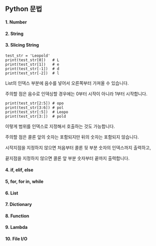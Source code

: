 ## Python 문법

#### 1. Number

#### 2. String

#### 3. Slicing String

```
test_str = 'Leopold'
print(test_str[0])   # L
print(test_str[1])   # e
print(test_str[-1])  # d
print(test_str[-2])  # l
```
List의 인덱스 부분에 음수를 넣어서 오른쪽부터 가져올 수 있습니다.

주의할 점은 음수로 인덱싱할 경우에는 0부터 시작이 아니라 1부터 시작합니다.
```
print(test_str[2:5]) # opo
print(test_str[3:6]) # pol
print(test_str[:5])  # Leopo
print(test_str[3:])  # pold
```
이렇게 범위를 인덱스로 지정해서 호출하는 것도 가능합니다.

주의할 점은 콜론 앞의 숫자는 포함되지만 뒤의 숫자는 포함되지 않습니다.

시작지점을 지정하지 않으면 처음부터 콜론 뒷 부분 숫자의 인덱스까지 출력하고,

끝지점을 지정하지 않으면 콜론 앞 부분 숫자부터 끝까지 출력합니다.

#### 4. if, elif, else

#### 5, for, for in, while

#### 6. List

#### 7. Dictionary

#### 8. Function

#### 9. Lambda

#### 10. File I/O
